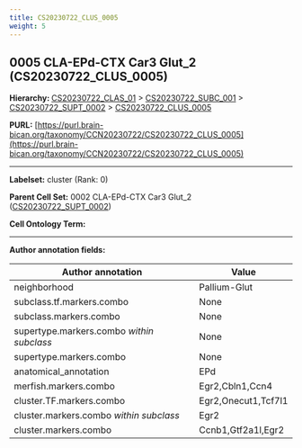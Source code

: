 ```yaml
---
title: CS20230722_CLUS_0005
weight: 5
---
```

## 0005 CLA-EPd-CTX Car3 Glut_2 (CS20230722_CLUS_0005)
<b>Hierarchy: </b>
[CS20230722_CLAS_01](../CS20230722_CLAS_01) >
[CS20230722_SUBC_001](../CS20230722_SUBC_001) >
[CS20230722_SUPT_0002](../CS20230722_SUPT_0002) >
[CS20230722_CLUS_0005](../CS20230722_CLUS_0005)

**PURL:** [https://purl.brain-bican.org/taxonomy/CCN20230722/CS20230722_CLUS_0005](https://purl.brain-bican.org/taxonomy/CCN20230722/CS20230722_CLUS_0005)

---


**Labelset:** cluster (Rank: 0)

**Parent Cell Set:** 0002 CLA-EPd-CTX Car3 Glut_2 ([CS20230722_SUPT_0002](../CS20230722_SUPT_0002))



**Cell Ontology Term:** 

[MARKER GENES.]: #


---

[TRANSFERRED ANNOTATIONS.]: #


[AUTHOR ANNOTATION FIELDS.]: #


**Author annotation fields:**

| Author annotation | Value |
|-------------------|-------|
|neighborhood|Pallium-Glut|
|subclass.tf.markers.combo|None|
|subclass.markers.combo|None|
|supertype.markers.combo _within subclass_|None|
|supertype.markers.combo|None|
|anatomical_annotation|EPd|
|merfish.markers.combo|Egr2,Cbln1,Ccn4|
|cluster.TF.markers.combo|Egr2,Onecut1,Tcf7l1|
|cluster.markers.combo _within subclass_|Egr2|
|cluster.markers.combo|Ccnb1,Gtf2a1l,Egr2|
